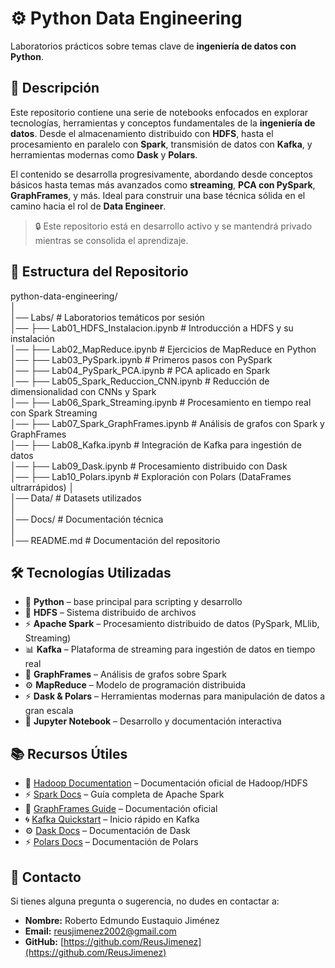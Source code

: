 # ⚙️ **Python Data Engineering**  

Laboratorios prácticos sobre temas clave de **ingeniería de datos con Python**.  

## 📝 **Descripción**  

Este repositorio contiene una serie de notebooks enfocados en explorar tecnologías, herramientas y conceptos fundamentales de la **ingeniería de datos**. Desde el almacenamiento distribuido con **HDFS**, hasta el procesamiento en paralelo con **Spark**, transmisión de datos con **Kafka**, y herramientas modernas como **Dask** y **Polars**.  

El contenido se desarrolla progresivamente, abordando desde conceptos básicos hasta temas más avanzados como **streaming**, **PCA con PySpark**, **GraphFrames**, y más. Ideal para construir una base técnica sólida en el camino hacia el rol de **Data Engineer**.

> 🔒 Este repositorio está en desarrollo activo y se mantendrá privado mientras se consolida el aprendizaje.

## 📁 **Estructura del Repositorio**  

python-data-engineering/  
│  
│── Labs/                                # Laboratorios temáticos por sesión  
│── ├── Lab01_HDFS_Instalacion.ipynb          # Introducción a HDFS y su instalación  
│── ├── Lab02_MapReduce.ipynb                 # Ejercicios de MapReduce en Python  
│── ├── Lab03_PySpark.ipynb                   # Primeros pasos con PySpark  
│── ├── Lab04_PySpark_PCA.ipynb               # PCA aplicado en Spark  
│── ├── Lab05_Spark_Reduccion_CNN.ipynb       # Reducción de dimensionalidad con CNNs y Spark  
│── ├── Lab06_Spark_Streaming.ipynb           # Procesamiento en tiempo real con Spark Streaming  
│── ├── Lab07_Spark_GraphFrames.ipynb         # Análisis de grafos con Spark y GraphFrames  
│── ├── Lab08_Kafka.ipynb                     # Integración de Kafka para ingestión de datos  
│── ├── Lab09_Dask.ipynb                      # Procesamiento distribuido con Dask  
│── ├── Lab10_Polars.ipynb                    # Exploración con Polars (DataFrames ultrarrápidos)
│  
│── Data/                               # Datasets utilizados  
│  
│── Docs/                               # Documentación técnica  
│  
│── README.md                           # Documentación del repositorio  

## 🛠 **Tecnologías Utilizadas**  

- 🐍 **Python** – base principal para scripting y desarrollo  
- 💾 **HDFS** – Sistema distribuido de archivos  
- ⚡ **Apache Spark** – Procesamiento distribuido de datos (PySpark, MLlib, Streaming)  
- 📊 **Kafka** – Plataforma de streaming para ingestión de datos en tiempo real  
- 🔗 **GraphFrames** – Análisis de grafos sobre Spark  
- ⚙️ **MapReduce** – Modelo de programación distribuida  
- ⚡ **Dask & Polars** – Herramientas modernas para manipulación de datos a gran escala  
- 📘 **Jupyter Notebook** – Desarrollo y documentación interactiva  
<!-- - 🧰 **ETL Pipelines** – Desarrollo de flujos de transformación de datos
- 🗃️ **DataFrames** – Manipulación de datos estructurados en memoria con distintas librerías  -->

## 📚 **Recursos Útiles**

- 🐘 [Hadoop Documentation](https://hadoop.apache.org/docs/) – Documentación oficial de Hadoop/HDFS  
- ⚡ [Spark Docs](https://spark.apache.org/docs/latest/) – Guía completa de Apache Spark  
- 🔗 [GraphFrames Guide](https://graphframes.github.io/) – Documentación oficial  
- 🌀 [Kafka Quickstart](https://kafka.apache.org/quickstart) – Inicio rápido en Kafka  
- ⚙️ [Dask Docs](https://docs.dask.org/en/stable/) – Documentación de Dask  
- ⚡ [Polars Docs](https://pola-rs.github.io/polars-book/) – Documentación de Polars  

## 📩 **Contacto**  

Si tienes alguna pregunta o sugerencia, no dudes en contactar a:  

- **Nombre:** Roberto Edmundo Eustaquio Jiménez  
- **Email:** [reusjimenez2002@gmail.com](mailto:reusjimenez2002@gmail.com)  
- **GitHub:** [https://github.com/ReusJimenez](https://github.com/ReusJimenez)  
